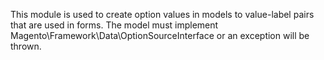 This module is used to create option values in models to value-label pairs that are used in forms. The model must implement Magento\Framework\Data\OptionSourceInterface or an exception will be thrown.
